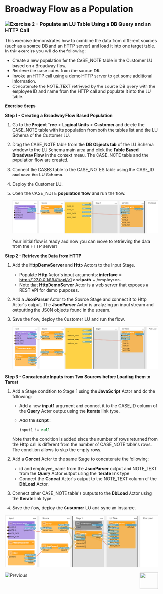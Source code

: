 # Broadway Flow as a Population

### ![](/academy/images/Exercise.png)Exercise 2 - Populate an LU Table Using a DB Query and an HTTP Call

This exercise demonstrates how to combine the data from different sources (such as a source DB and an HTTP server) and load it into one target table. In this exercise you will do the following:

* Create a new population for the CASE_NOTE table in the Customer LU based on a Broadway flow.
* Retrieve the case notes from the source DB.
* Invoke an HTTP call using a demo HTTP server to get some additional information.
* Concatenate the NOTE_TEXT retrieved by the source DB query with the employee ID and name from the HTTP call and populate it into the LU table.



**Exercise Steps** 

**Step 1 - Creating a Broadway Flow Based Population**

1. Go to the **Project Tree** > **Logical Units** > **Customer** and delete the CASE_NOTE table with its population from both the tables list and the LU Schema of the Customer LU.

2. Drag the CASE_NOTE table from the **DB Objects tab** of the LU Schema window to the LU Schema main area and click the **Table Based Broadway Flow** in the context menu. The CASE_NOTE table and the population flow are created.

3. Connect the CASES table to the CASE_NOTES table using the CASE_ID and save the LU Schema.

4. Deploy the Customer LU.

5. Open the CASE_NOTE **population.flow** and run the flow.

   ![image](images/12_cases_table_population_1.PNG)

   Your initial flow is ready and now you can move to retrieving the data from the HTTP server!

**Step 2 - Retrieve the Data from HTTP** 

1. Add the **HttpDemoServer** and **Http** Actors to the Input Stage.

   * Populate **Http** Actor's input arguments: **interface** = http://127.0.0.1:8841/api/v1 and **path** = /employees.
   * Note that **HttpDemoServer** Actor is a web server that exposes a REST API for demo purposes.

2. Add a **JsonParser** Actor to the Source Stage and connect it to Http Actor's output. The **JsonParser** Actor is analyzing an input stream and outputting the JSON objects found in the stream.

3. Save the flow, deploy the Customer LU and run the flow.

   ![image](images/12_cases_table_population_http.PNG)

**Step 3 - Concatenate Inputs from Two Sources before Loading them to Target**

1. Add a Stage condition to Stage 1 using the **JavaScript** Actor and do the following:

   * Add a new **input1** argument and connect it to the CASE_ID column of the **Query** Actor output using the **Iterate** link type.

   * Add the **script** :

     ~~~javascript
     input1 != null
     ~~~

   Note that the condition is added since the number of rows returned from the Http call is different from the number of CASE_NOTE table's rows. The condition allows to skip the empty rows.

2. Add a **Concat** Actor to the same Stage to concatenate the following:

   * id and employee_name from the **JsonParser** output and NOTE_TEXT from the  **Query** Actor output using the **Iterate** link type.
   * Connect the **Concat** Actor's output to the NOTE_TEXT column of the **DbLoad** Actor.

3. Connect other CASE_NOTE table's outputs to the **DbLoad** Actor using the **Iterate** link type.

4. Save the flow, deploy the **Customer** LU and sync an instance.

![iamge](images/12_case_notes.PNG)



[![Previous](/articles/images/Previous.png)](12a_broadway_as_a_population_exercise_solution.md)[<img align="right" width="60" height="54" src="/articles/images/Next.png">](13_interface_listener_exercise.md)
